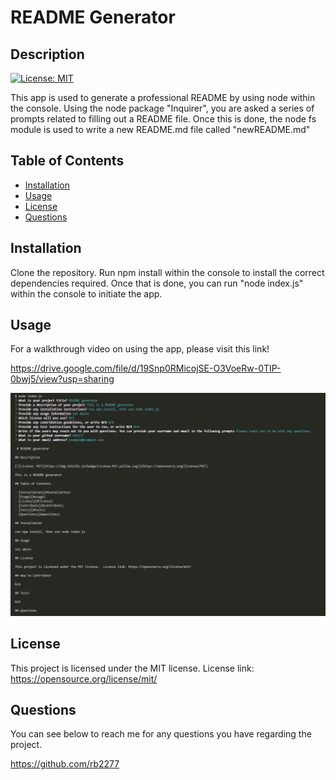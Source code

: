 
 # README Generator

## Description

[![License: MIT](https://img.shields.io/badge/License-MIT-yellow.svg)](https://opensource.org/licenses/MIT)

This app is used to generate a professional README by using node within the console. Using the node package "Inquirer", you are asked a series of prompts related to filling out a README file. Once this is done, the node fs module is used to write a new README.md file called "newREADME.md"

## Table of Contents

- [Installation](#installation)
- [Usage](#usage)
- [License](#license)
- [Questions](#questions)

## Installation

Clone the repository. Run npm install within the console to install the correct dependencies required. Once that is done, you can run "node index.js" within the console to initiate the app. 

## Usage

For a walkthrough video on using the app, please visit this link! 

https://drive.google.com/file/d/19Snp0RMicojSE-O3VoeRw-0TIP-0bwj5/view?usp=sharing

![Example Image of the site](./assets/images/exampleImage.png)

## License

This project is licensed under the MIT license. License link: https://opensource.org/license/mit/

## Questions

You can see below to reach me for any questions you have regarding the project.

https://github.com/rb2277



